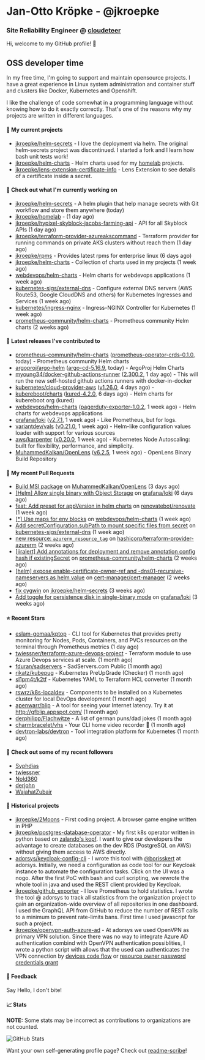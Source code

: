 # Jan-Otto Kröpke - @jkroepke
### Site Reliability Engineer @ [cloudeteer](https://cloudeteer.de/)

Hi, welcome to my GitHub profile! 👋

## OSS developer time
In my free time, I'm going to support and maintain opensource projects. I have a great experience in Linux system administration and container stuff and clusters like Docker, Kubernetes and Openshift.

I like the challenge of code somewhat in a programming language without knowing how to do it exactly correctly. That's one of the reasons why my projects are written in different languages.

#### 🌱 My current projects
- [jkroepke/helm-secrets](https://github.com/jkroepke/helm-secrets) - I love the deployment via helm. The original helm-secrets project was discontinued. I started a fork and I learn how bash unit tests work!
- [jkroepke/helm-charts](https://github.com/jkroepke/helm-charts) - Helm charts used for my [homelab](https://github.com/jkroepke/homelab) projects.
- [jkroepke/lens-extension-certificate-info](https://github.com/jkroepke/lens-extension-certificate-info) - Lens Extension to see details of a certificate inside a secret.

#### 👷 Check out what I'm currently working on

- [jkroepke/helm-secrets](https://github.com/jkroepke/helm-secrets) - A helm plugin that help manage secrets with Git workflow and store them anywhere (today)
- [jkroepke/homelab](https://github.com/jkroepke/homelab) -  (1 day ago)
- [jkroepke/hypixel-skyblock-jacobs-farming-api](https://github.com/jkroepke/hypixel-skyblock-jacobs-farming-api) - API for all Skyblock APIs (1 day ago)
- [jkroepke/terraform-provider-azureakscommand](https://github.com/jkroepke/terraform-provider-azureakscommand) - Terraform provider for running commands on private AKS clusters without reach them (1 day ago)
- [jkroepke/rpms](https://github.com/jkroepke/rpms) - Provides latest rpms for enterprise linux (6 days ago)
- [jkroepke/helm-charts](https://github.com/jkroepke/helm-charts) - Collection of charts used in my projects (1 week ago)
- [webdevops/helm-charts](https://github.com/webdevops/helm-charts) - Helm charts for webdevops applications (1 week ago)
- [kubernetes-sigs/external-dns](https://github.com/kubernetes-sigs/external-dns) - Configure external DNS servers (AWS Route53, Google CloudDNS and others) for Kubernetes Ingresses and Services (1 week ago)
- [kubernetes/ingress-nginx](https://github.com/kubernetes/ingress-nginx) - Ingress-NGINX Controller for Kubernetes (1 week ago)
- [prometheus-community/helm-charts](https://github.com/prometheus-community/helm-charts) - Prometheus community Helm charts (2 weeks ago)

#### 🔭 Latest releases I've contributed to

- [prometheus-community/helm-charts](https://github.com/prometheus-community/helm-charts) ([prometheus-operator-crds-0.1.0](https://github.com/prometheus-community/helm-charts/releases/tag/prometheus-operator-crds-0.1.0), today) - Prometheus community Helm charts
- [argoproj/argo-helm](https://github.com/argoproj/argo-helm) ([argo-cd-5.16.9](https://github.com/argoproj/argo-helm/releases/tag/argo-cd-5.16.9), today) - ArgoProj Helm Charts
- [myoung34/docker-github-actions-runner](https://github.com/myoung34/docker-github-actions-runner) ([2.300.2](https://github.com/myoung34/docker-github-actions-runner/releases/tag/2.300.2), 1 day ago) - This will run the new self-hosted github actions runners with docker-in-docker
- [kubernetes/cloud-provider-aws](https://github.com/kubernetes/cloud-provider-aws) ([v1.26.0](https://github.com/kubernetes/cloud-provider-aws/releases/tag/v1.26.0), 4 days ago) - 
- [kubereboot/charts](https://github.com/kubereboot/charts) ([kured-4.2.0](https://github.com/kubereboot/charts/releases/tag/kured-4.2.0), 6 days ago) - Helm charts for kubereboot org (kured)
- [webdevops/helm-charts](https://github.com/webdevops/helm-charts) ([pagerduty-exporter-1.0.2](https://github.com/webdevops/helm-charts/releases/tag/pagerduty-exporter-1.0.2), 1 week ago) - Helm charts for webdevops applications
- [grafana/loki](https://github.com/grafana/loki) ([v2.7.1](https://github.com/grafana/loki/releases/tag/v2.7.1), 1 week ago) - Like Prometheus, but for logs.
- [variantdev/vals](https://github.com/variantdev/vals) ([v0.21.0](https://github.com/variantdev/vals/releases/tag/v0.21.0), 1 week ago) - Helm-like configuration values loader with support for various sources
- [aws/karpenter](https://github.com/aws/karpenter) ([v0.20.0](https://github.com/aws/karpenter/releases/tag/v0.20.0), 1 week ago) - Kubernetes Node Autoscaling: built for flexibility, performance, and simplicity.
- [MuhammedKalkan/OpenLens](https://github.com/MuhammedKalkan/OpenLens) ([v6.2.5](https://github.com/MuhammedKalkan/OpenLens/releases/tag/v6.2.5), 1 week ago) - OpenLens Binary Build Repository

#### 🔨 My recent Pull Requests

- [Build MSI package](https://github.com/MuhammedKalkan/OpenLens/pull/79) on [MuhammedKalkan/OpenLens](https://github.com/MuhammedKalkan/OpenLens) (3 days ago)
- [[Helm] Allow single binary with Object Storage](https://github.com/grafana/loki/pull/7942) on [grafana/loki](https://github.com/grafana/loki) (6 days ago)
- [feat: Add preset for appVersion in helm charts](https://github.com/renovatebot/renovate/pull/19371) on [renovatebot/renovate](https://github.com/renovatebot/renovate) (1 week ago)
- [[*] Use maps for env blocks](https://github.com/webdevops/helm-charts/pull/3) on [webdevops/helm-charts](https://github.com/webdevops/helm-charts) (1 week ago)
- [Add secretConfiguration.subPath to mount specific files from secret](https://github.com/kubernetes-sigs/external-dns/pull/3227) on [kubernetes-sigs/external-dns](https://github.com/kubernetes-sigs/external-dns) (1 week ago)
- [new resource: `azurerm_resource_tag`](https://github.com/hashicorp/terraform-provider-azurerm/pull/19544) on [hashicorp/terraform-provider-azurerm](https://github.com/hashicorp/terraform-provider-azurerm) (2 weeks ago)
- [[jiralert] Add annotations for deployment and remove annotation config hash if existingSecret](https://github.com/prometheus-community/helm-charts/pull/2776) on [prometheus-community/helm-charts](https://github.com/prometheus-community/helm-charts) (2 weeks ago)
- [[helm] expose enable-certificate-owner-ref and -dns01-recursive-nameservers as helm value](https://github.com/cert-manager/cert-manager/pull/5614) on [cert-manager/cert-manager](https://github.com/cert-manager/cert-manager) (2 weeks ago)
- [fix cygwin](https://github.com/jkroepke/helm-secrets/pull/295) on [jkroepke/helm-secrets](https://github.com/jkroepke/helm-secrets) (3 weeks ago)
- [Add toggle for persistence disk in single-binary mode](https://github.com/grafana/loki/pull/7778) on [grafana/loki](https://github.com/grafana/loki) (3 weeks ago)

#### ⭐ Recent Stars

- [eslam-gomaa/kptop](https://github.com/eslam-gomaa/kptop) - CLI tool for Kubernetes that provides pretty monitoring for Nodes, Pods, Containers, and PVCs resources on the terminal through Prometheus metrics (1 day ago)
- [twiessner/terraform-azure-devops-project](https://github.com/twiessner/terraform-azure-devops-project) - Terraform module to use Azure Devops services at scale. (1 month ago)
- [fduran/sadservers](https://github.com/fduran/sadservers) - SadServers.com Public (1 month ago)
- [rikatz/kubepug](https://github.com/rikatz/kubepug) - Kubernetes PreUpGrade (Checker) (1 month ago)
- [sl1pm4t/k2tf](https://github.com/sl1pm4t/k2tf) - Kubernetes YAML to Terraform HCL converter (1 month ago)
- [rswrz/k8s-localdev](https://github.com/rswrz/k8s-localdev) - Components to be installed on a Kubernetes cluster for local DevOps development (1 month ago)
- [apenwarr/blip](https://github.com/apenwarr/blip) - A tool for seeing your Internet latency.  Try it at http://gfblip.appspot.com/ (1 month ago)
- [derphilipp/Flachwitze](https://github.com/derphilipp/Flachwitze) - A list of german puns/dad jokes (1 month ago)
- [charmbracelet/vhs](https://github.com/charmbracelet/vhs) - Your CLI home video recorder 📼 (1 month ago)
- [devtron-labs/devtron](https://github.com/devtron-labs/devtron) - Tool integration platform for Kubernetes (1 month ago)

#### 👯 Check out some of my recent followers

- [Syphdias](https://github.com/Syphdias)
- [twiessner](https://github.com/twiessner)
- [Nold360](https://github.com/Nold360)
- [derjohn](https://github.com/derjohn)
- [WajahatZubair](https://github.com/WajahatZubair)

#### 📜 Historical projects
- [jkroepke/2Moons](https://github.com/jkroepke/2Moons) - First coding project. A browser game engine written in PHP
- [jkroepke/postgres-database-operator](https://github.com/jkroepke/postgres-database-operator) - My first k8s operator written in python based on [zalando's kopf](https://github.com/zalando-incubator/kopf). I want to give our developers the advantage to create databases on the dev RDS (PostgreSQL on AWS) without giving them access to AWS directly.
- [adorsys/keycloak-config-cli](https://github.com/adorsys/keycloak-config-cli) - I wrote this tool with [@borisskert](https://github.com/borisskert) at adorsys. Initially, we need a configuration as code tool for our Keycloak instance to automate the configuration tasks. Click on the UI was a nogo. After the first PoC with bash and curl scripting, we rewrote the whole tool in java and used the REST client provided by Keycloak.
- [jkroepke/github_exporter](https://github.com/jkroepke/github_exporter) - I love Prometheus to hold statistics. I wrote the tool @ adorsys to track all statistics from the organization project to gain an organization-wide overview of all repositories in one dashboard. I used the GraphQL API from GitHub to reduce the number of REST calls to a minimum to prevent rate-limits bans. First time I used javascript for such a project.
- [jkroepke/openvpn-auth-azure-ad](https://github.com/jkroepke/openvpn-auth-azure-ad) - At adorsys we used OpenVPN as primary VPN solution. Since there was no way to integrate Azure AD authentication combind with OpenVPN authentication possiblities, I wrote a python script with allows that the used can authenticates the VPN connection by [devices code flow](https://docs.microsoft.com/en-us/azure/active-directory/develop/v2-oauth2-device-code) or [resource owner password credentials grant](https://docs.microsoft.com/en-us/azure/active-directory/develop/v2-oauth-ropc)

#### 💬 Feedback

Say Hello, I don't bite!

#### 📈 Stats

**NOTE:** Some stats may be incorrect as contributions to organizations
are not counted.

![GitHub Stats](https://github-readme-stats.vercel.app/api?username=jkroepke&count_private=false&theme=tokyonight&show_icons=true)

Want your own self-generating profile page? Check out [readme-scribe](https://github.com/muesli/readme-scribe)!
